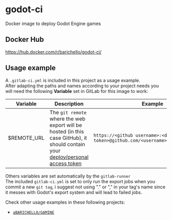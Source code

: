 # godot-ci
Docker image to deploy Godot Engine games

## Docker Hub
https://hub.docker.com/r/barichello/godot-ci/

## Usage example
A `.gitlab-ci.yml` is included in this project as a usage example.<br>
After adapting the paths and names according to your project needs you will need the following **Variable** set in GitLab for this image to work:

|Variable|Description|Example|
|-|-|-|
|$REMOTE_URL | The `git remote` where the web export will be hosted (in this case GitHub), it should contain your [deploy/personal access token](https://github.com/settings/tokens)|`https://<github username>:<deploy token>@github.com/<username>/<repository>.git`

Others variables are set automatically by the `gitlab-runner`<br>
The included `gitlab-ci.yml` is set to only run the export jobs when you commit a new `git tag`, i suggest not using "." or "," in your tag's name since it messes with Godot's export system and will lead to failed jobs.

Check other usage examples in these following projects:<br>
- [`aBARICHELLO/GAMINE`](https://github.com/aBARICHELLO/gamine)<br>
